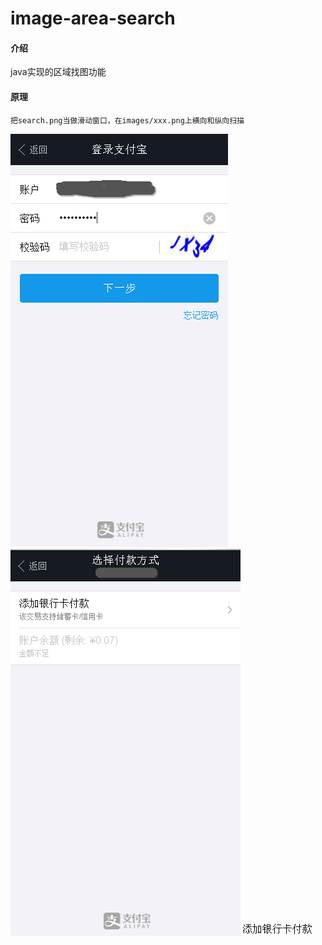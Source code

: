# image-area-search

#### 介绍
java实现的区域找图功能

#### 原理
    把search.png当做滑动窗口，在images/xxx.png上横向和纵向扫描
    
    
![原图](src/main/resources/images/1.png) ![原图](src/main/resources/images/2.png)
![原图](src/main/resources/search.png)